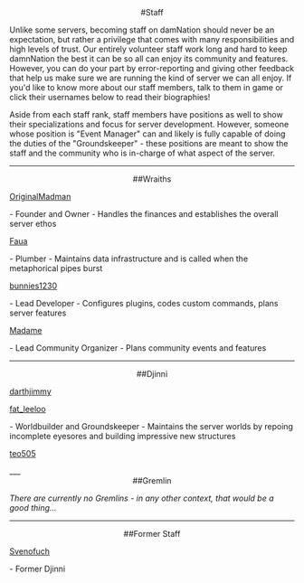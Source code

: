 ---
---

<div style="text-align: center;" markdown="1">
#Staff
</div>

Unlike some servers, becoming staff on damNation should never be an expectation, but rather a privilege that comes with many responsibilities and high levels of trust. Our entirely volunteer staff work long and hard to keep damnNation the best it can be so all can enjoy its community and features. However, you can do your part by error-reporting and giving other feedback that help us make sure we are running the kind of server we can all enjoy. If you'd like to know more about our staff members, talk to them in game or click their usernames below to read their biographies!

Aside from each staff rank, staff members have positions as well to show their specializations and focus for server development. However, someone whose position is "Event Manager" can and likely is fully capable of doing the duties of the "Groundskeeper" - these positions are meant to show the staff and the community who is in-charge of what aspect of the server. 

___

<div style="text-align: center;" markdown="1">
##Wraiths
</div>

<p><a href="{{site.baseurl}}/bio/originalmadman">OriginalMadman</a></p> - Founder and Owner - Handles the finances and establishes the overall server ethos
<p><a href="{{site.baseurl}}/bio/faua">Faua</a></p> - Plumber - Maintains data infrastructure and is called when the metaphorical pipes burst
<p><a href="{{site.baseurl}}/bio/bunnies1230">bunnies1230</a></p> - Lead Developer - Configures plugins, codes custom commands, plans server features
<p><a href="{{site.baseurl}}/bio/madame">Madame</a></p> - Lead Community Organizer - Plans community events and features

___

<div style="text-align: center;" markdown="1">
##Djinni
</div>

<p><a href="{{site.baseurl}}/bio/darthjimmy">darthjimmy</a></p>
<p><a href="{{site.baseurl}}/bio/fat_leeloo">fat_leeloo</a></p> - Worldbuilder and Groundskeeper - Maintains the server worlds by repoing incomplete eyesores and building impressive new structures
<p><a href="{{site.baseurl}}/bio/teo505">teo505</a></p>
___

<div style="text-align: center;" markdown="1">
##Gremlin
</div>

<i>There are currently no Gremlins - in any other context, that would be a good thing...</i>

___

<div style="text-align: center;" markdown="1">
##Former Staff
</div>

<p><a href="{{site.baseurl}}/bio/svenofuch">Svenofuch</a></p> - Former Djinni
